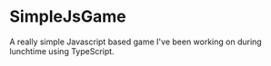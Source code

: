 SimpleJsGame
============

A really simple Javascript based game I've been working on during lunchtime using TypeScript.
